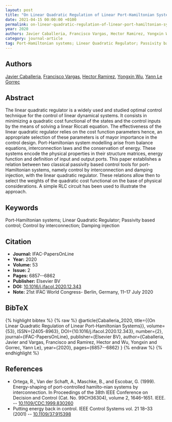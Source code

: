 ```yaml
---
layout: post
title: "On Linear Quadratic Regulation of Linear Port-Hamiltonian Systems"
date: 2021-04-15 00:00:00 +0100
permalink: on-linear-quadratic-regulation-of-linear-port-hamiltonian-systems
year: 2020
authors: Javier Caballeria, Francisco Vargas, Hector Ramirez, Yongxin Wu, Yann Le Gorrec
category: journal-article
tag: Port-Hamiltonian systems; Linear Quadratic Regulator; Passivity based control; Control by interconnection; Damping injection
---
```

 
## Authors
[Javier Caballeria](authors/javier-caballeria), [Francisco Vargas](authors/francisco-vargas), [Hector Ramirez](authors/hector-ramirez), [Yongxin Wu](authors/yongxin-wu), [Yann Le Gorrec](authors/yann-le-gorrec)
 
## Abstract
The linear quadratic regulator is a widely used and studied optimal control technique for the control of linear dynamical systems. It consists in minimizing a quadratic cost functional of the states and the control inputs by the means of solving a linear Riccati equation. The effectiveness of the linear quadratic regulator relies on the cost function parameters hence, an appropriate selection of these parameters is of mayor importance in the control design. Port-Hamiltonian system modelling arise from balance equations, interconnection laws and the conservation of energy. These systems encode the physical properties in their structure matrices, energy function and definition of input and output ports. This paper establishes a relation between two classical passivity based control tools for port-Hamiltonian systems, namely control by interconnection and damping injection, with the linear quadratic regulator. These relations allow then to select the weights of the quadratic cost functional on the base of physical considerations. A simple RLC circuit has been used to illustrate the approach.
 
## Keywords
Port-Hamiltonian systems; Linear Quadratic Regulator; Passivity based control; Control by interconnection; Damping injection
 
## Citation
- **Journal:** IFAC-PapersOnLine
- **Year:** 2020
- **Volume:** 53
- **Issue:** 2
- **Pages:** 6857--6862
- **Publisher:** Elsevier BV
- **DOI:** [10.1016/j.ifacol.2020.12.343](https://doi.org/10.1016/j.ifacol.2020.12.343)
- **Note:** 21st IFAC World Congress- Berlin, Germany, 11–17 July 2020
 
## BibTeX
{% highlight bibtex %}
{% raw %}
@article{Caballeria_2020,
  title={{On Linear Quadratic Regulation of Linear Port-Hamiltonian Systems}},
  volume={53},
  ISSN={2405-8963},
  DOI={10.1016/j.ifacol.2020.12.343},
  number={2},
  journal={IFAC-PapersOnLine},
  publisher={Elsevier BV},
  author={Caballeria, Javier and Vargas, Francisco and Ramirez, Hector and Wu, Yongxin and Gorrec, Yann Le},
  year={2020},
  pages={6857--6862}
}
{% endraw %}
{% endhighlight %}
 
## References
- Ortega, R., Van der Schaft, A., Maschke, B., and Escobar, G. (1999). Energy-shaping of port-controlled hamilto-nian systems by interconnection. In Proceedings of the 38th IEEE Conference on Decision and Control (Cat. No. 99CH36304), volume 2, 1646–1651. IEEE. -- [10.1109/CDC.1999.830260](https://doi.org/10.1109/CDC.1999.830260)
- Putting energy back in control. IEEE Control Systems vol. 21 18–33 (2001) -- [10.1109/37.915398](https://doi.org/10.1109/37.915398)


